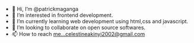 - 👋 Hi, I’m @patrickmaganga
- 👀 I’m interested in frontend development.
- 🌱 I’m currently learning web development using html,css and javascript.
- 💞️ I’m looking to collaborate on open source softwares.
- 📫 How to reach me...celestineakinyi2002@gmail.com

<!---
patrickmaganga/patrickmaganga is a ✨ special ✨ repository because its `README.md` (this file) appears on your GitHub profile.
You can click the Preview link to take a look at your changes.
--->
